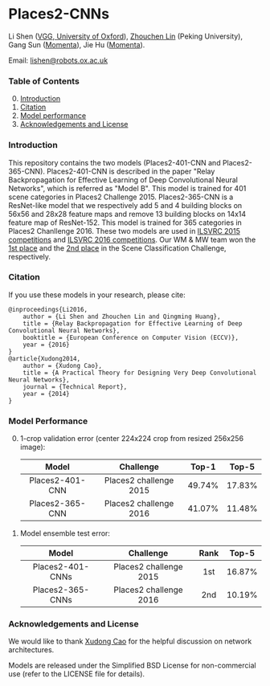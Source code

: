 # Places2-CNNs

Li Shen ([VGG, University of Oxford](http://www.robots.ox.ac.uk/~vgg/)), 
[Zhouchen Lin](http://www.cis.pku.edu.cn/faculty/vision/zlin/zlin.htm) (Peking University), 
Gang Sun ([Momenta](http://momenta.ai)), Jie Hu ([Momenta](http://momenta.ai)).

Email: lishen@robots.ox.ac.uk

### Table of Contents
0. [Introduction](#introduction)
0. [Citation](#citation)
0. [Model performance](#model-performance)
0. [Acknowledgements and License](#acknowledgements-and-license)

### Introduction

This repository contains the two models (Places2-401-CNN and Places2-365-CNN). Places2-401-CNN is described in the paper "Relay Backpropagation for Effective Learning of Deep Convolutional Neural Networks", which is referred as "Model B". This model is trained for 401 scene categories in Places2 Challenge 2015. Places2-365-CNN is a ResNet-like model that we respectively add 5 and 4 building blocks on 56x56 and 28x28 feature maps and remove 13 building blocks on 14x14 feature map of ResNet-152. This model is trained for 365 categories in Places2 Chanllenge 2016. These two models are used in [ILSVRC 2015 competitions](http://image-net.org/challenges/LSVRC/2015/) and [ILSVRC 2016 competitions](http://image-net.org/challenges/LSVRC/2016/). Our WM & MW team won the [1st place](http://places2.csail.mit.edu/results2015.html) and the [2nd place](http://places2.csail.mit.edu/results2016.html) in the Scene Classification Challenge, respectively.

### Citation

If you use these models in your research, please cite:

    @inproceedings{Li2016,
        author = {Li Shen and Zhouchen Lin and Qingming Huang},
        title = {Relay Backpropagation for Effective Learning of Deep Convolutional Neural Networks},
        booktitle = {European Conference on Computer Vision (ECCV)},
        year = {2016}
    }
	@article{Xudong2014,
		author = {Xudong Cao},
		title = {A Practical Theory for Designing Very Deep Convolutional Neural Networks},
		journal = {Technical Report},
		year = {2014}
	} 

### Model Performance

0. 1-crop validation error (center 224x224 crop from resized 256x256 image):

	Model|Challenge|Top-1|Top-5
    :---:|:---:|:---:|:---:|
    Places2-401-CNN|Places2 challenge 2015|49.74%|17.83%|
    Places2-365-CNN|Places2 challenge 2016|41.07%|11.48%|

1. Model ensemble test error:

    Model|Challenge|Rank|Top-5
    :---:|:---:|:---:|:---:|
    Places2-401-CNNs|Places2 challenge 2015|1st|16.87%|
    Places2-365-CNNs|Places2 challenge 2016|2nd|10.19%|
	
### Acknowledgements and License

We would like to thank [Xudong Cao](https://scholar.google.com/citations?user=H6E_VnoAAAAJ&hl=zh-CN) for the helpful discussion on network architectures.

Models are released under the Simplified BSD License for non-commercial use (refer to the LICENSE file for details).

